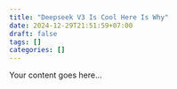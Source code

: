 ```yaml
---
title: "Deepseek V3 Is Cool Here Is Why"
date: 2024-12-29T21:51:59+07:00
draft: false
tags: []
categories: []
---
```


Your content goes here...

